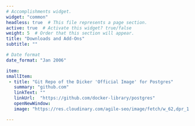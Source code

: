 ```yaml
---
# Accomplishments widget.
widget: "common"  
headless: true  # This file represents a page section.
active: true  # Activate this widget? true/false
weight: 5  # Order that this section will appear.
title: "Downloads and Add-Ons"
subtitle: ""

# Date format
date_format: "Jan 2006"

item:
smallItem: 
 - title: "Git Repo of the Dicker 'Official Image' for Postgres"
   summary: "github.com"
   linkText: ""
   linkUrl:  "https://github.com/docker-library/postgres"
   openNewWindow: 
   image: "https://res.cloudinary.com/agile-seo/image/fetch/w_62,dpr_1.0,d_blank_am8gzx.png/https%3A%2F%2Flogo.clearbit.com%2Fgithub.com%3Fsize%3D250"

---
```

